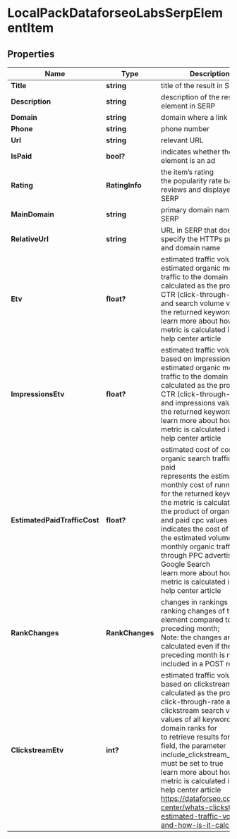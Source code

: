# LocalPackDataforseoLabsSerpElementItem


## Properties

| Name | Type | Description | Notes |
|------------ | ------------- | ------------- | -------------|
**Title** | **string** | title of the result in SERP |[optional]|
**Description** | **string** | description of the results element in SERP |[optional]|
**Domain** | **string** | domain where a link points |[optional]|
**Phone** | **string** | phone number |[optional]|
**Url** | **string** | relevant URL |[optional]|
**IsPaid** | **bool?** | indicates whether the element is an ad |[optional]|
**Rating** | **RatingInfo** | the item’s rating <br>the popularity rate based on reviews and displayed in SERP |[optional]|
**MainDomain** | **string** | primary domain name in SERP |[optional]|
**RelativeUrl** | **string** | URL in SERP that does not specify the HTTPs protocol and domain name |[optional]|
**Etv** | **float?** | estimated traffic volume<br>estimated organic monthly traffic to the domain<br>calculated as the product of CTR (click-through-rate) and search volume values of the returned keyword<br>learn more about how the metric is calculated in this help center article |[optional]|
**ImpressionsEtv** | **float?** | estimated traffic volume based on impressions<br>estimated organic monthly traffic to the domain<br>calculated as the product of CTR (click-through-rate) and impressions values of the returned keyword<br>learn more about how the metric is calculated in this help center article |[optional]|
**EstimatedPaidTrafficCost** | **float?** | estimated cost of converting organic search traffic into paid<br>represents the estimated monthly cost of running ads for the returned keyword<br>the metric is calculated as the product of organic etv and paid cpc values and indicates the cost of driving the estimated volume of monthly organic traffic through PPC advertising in Google Search<br>learn more about how the metric is calculated in this help center article |[optional]|
**RankChanges** | **RankChanges** | changes in rankings<br>ranking changes of the SERP element compared to the preceding month;<br>Note: the changes are calculated even if the preceding month is not included in a POST request |[optional]|
**ClickstreamEtv** | **int?** | estimated traffic volume based on clickstream data<br>calculated as the product of click-through-rate and clickstream search volume values of all keywords the domain ranks for<br>to retrieve results for this field, the parameter include_clickstream_data must be set to true<br>learn more about how the metric is calculated in this help center article https://dataforseo.com/help-center/whats-clickstream-estimated-traffic-volume-and-how-is-it-calculated |[optional]|